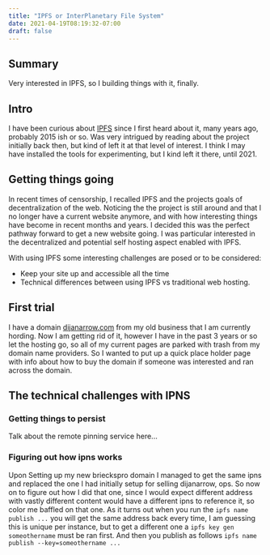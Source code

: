 ```yaml
---
title: "IPFS or InterPlanetary File System"
date: 2021-04-19T08:19:32-07:00
draft: false
---
```


## Summary 

Very interested in IPFS, so I building things with it, finally.

## Intro

I have been curious about [IPFS](https://ipfs.io/) since I first heard about it, many years ago, probably 2015 ish or so. Was very intrigued by reading about the project initially back then, but kind of left it at that level of interest. I think I may have installed the tools for experimenting, but I kind left it there, until 2021.


## Getting things going
In recent times of censorship, I recalled IPFS and the projects goals of decentralization of the web. Noticing the the project is still around and that I no longer have a current website  anymore, and with how interesting things have become in recent months and years. I decided this was the perfect pathway forward to get a new  website going. I was particular interested in the decentralized and potential self hosting aspect enabled with IPFS. 

With using IPFS some interesting challenges are posed or to be considered:

-  Keep your site up and accessible all the time
-  Technical differences between using IPFS vs traditional web hosting.

## First trial

I have a domain [dijanarrow.com](https://gateway.ipfs.io/ipns/k51qzi5uqu5dgln1mo0wv5l9ws9enfgxrylye3iec8nyjgz1d3x08oq1c3o2ty) from my old business that I am currently hording. Now I am getting rid of it, however I have in the past 3 years or so let the hosting go, so all of my current pages are parked with trash from my domain name providers. So I wanted to put up a quick place holder page with info about how to buy the domain if someone was interested and ran across the domain.

## The technical challenges with IPNS

### Getting things to persist

Talk about the remote pinning service here...

### Figuring out how ipns works

Upon Setting up my new brieckspro domain I managed to get the same ipns and replaced the one I had initially setup for selling dijanarrow, ops. So now on to figure out how I did that one, since I would expect different address with vastly different content would have a different ipns to reference it, so color me baffled on that one.  As it turns out when you run the `ipfs name publish ...` you will get the same address back every time, I am guessing this is unique per instance, but to get a different one a `ipfs key gen someothername` must be ran first. And then you publish as follows `ipfs name publish --key=someothername ...` 
